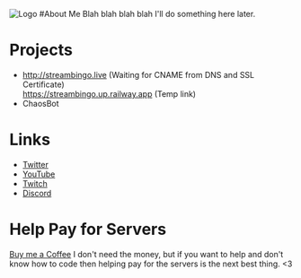 ![Logo](https://cdn.discordapp.com/attachments/1013489547419590759/1041910144797245450/hiHelloIcon.png)
#About Me
Blah blah blah blah I'll do something here later.

# Projects
- http://streambingo.live (Waiting for CNAME from DNS and SSL Certificate) <br>
  https://streambingo.up.railway.app (Temp link)
- ChaosBot

# Links
- [Twitter](https://twitter.com/BearTheCoder)
- [YouTube](https://www.youtube.com/channel/UCWg8LAQk6NLQfj4Wr3zImKA)
- [Twitch](https://www.twitch.tv/bearthecoder)
- [Discord](https://discord.gg/DuMJjretE2)

# Help Pay for Servers
[Buy me a Coffee](https://www.buymeacoffee.com/bearthecoder) 
I don't need the money, but if you want to help and don't know how to code then helping pay for the servers is the next best thing. <3
